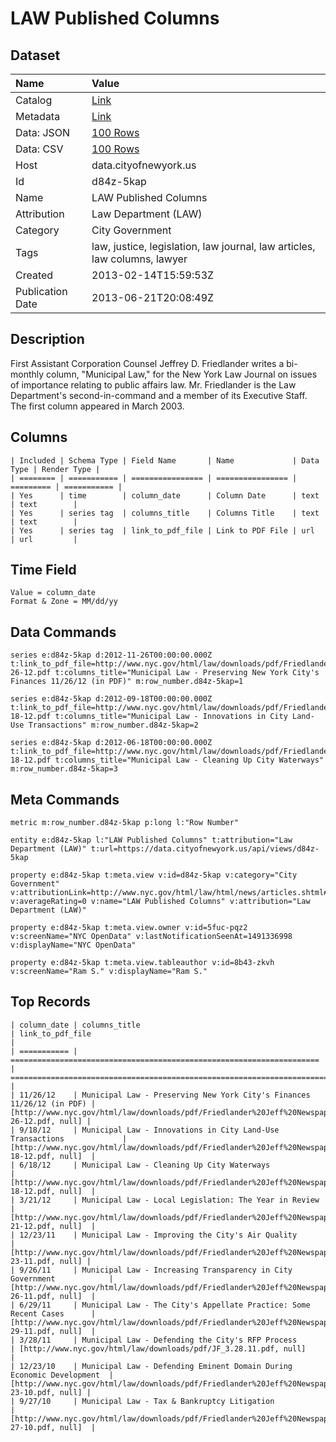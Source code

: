# LAW Published Columns

## Dataset

| Name | Value |
| :--- | :---- |
| Catalog | [Link](https://catalog.data.gov/dataset/law-published-columns-43e0a) |
| Metadata | [Link](https://data.cityofnewyork.us/api/views/d84z-5kap) |
| Data: JSON | [100 Rows](https://data.cityofnewyork.us/api/views/d84z-5kap/rows.json?max_rows=100) |
| Data: CSV | [100 Rows](https://data.cityofnewyork.us/api/views/d84z-5kap/rows.csv?max_rows=100) |
| Host | data.cityofnewyork.us |
| Id | d84z-5kap |
| Name | LAW Published Columns |
| Attribution | Law Department (LAW) |
| Category | City Government |
| Tags | law, justice, legislation, law journal, law articles, law columns, lawyer |
| Created | 2013-02-14T15:59:53Z |
| Publication Date | 2013-06-21T20:08:49Z |

## Description

First Assistant Corporation Counsel Jeffrey D. Friedlander writes a bi-monthly column, "Municipal Law," for the New York Law Journal on issues of importance relating to public affairs law. Mr. Friedlander is the Law Department's second-in-command and a member of its Executive Staff. The first column appeared in March 2003.

## Columns

```ls
| Included | Schema Type | Field Name       | Name             | Data Type | Render Type |
| ======== | =========== | ================ | ================ | ========= | =========== |
| Yes      | time        | column_date      | Column Date      | text      | text        |
| Yes      | series tag  | columns_title    | Columns Title    | text      | text        |
| Yes      | series tag  | link_to_pdf_file | Link to PDF File | url       | url         |
```

## Time Field

```ls
Value = column_date
Format & Zone = MM/dd/yy
```

## Data Commands

```ls
series e:d84z-5kap d:2012-11-26T00:00:00.000Z t:link_to_pdf_file=http://www.nyc.gov/html/law/downloads/pdf/Friedlander%20Jeff%20Newspaper%20Article%2011-26-12.pdf t:columns_title="Municipal Law - Preserving New York City's Finances 11/26/12 (in PDF)" m:row_number.d84z-5kap=1

series e:d84z-5kap d:2012-09-18T00:00:00.000Z t:link_to_pdf_file=http://www.nyc.gov/html/law/downloads/pdf/Friedlander%20Jeff%20Newspaper%20Article%209-18-12.pdf t:columns_title="Municipal Law - Innovations in City Land-Use Transactions" m:row_number.d84z-5kap=2

series e:d84z-5kap d:2012-06-18T00:00:00.000Z t:link_to_pdf_file=http://www.nyc.gov/html/law/downloads/pdf/Friedlander%20Jeff%20Newspaper%20Article%206-18-12.pdf t:columns_title="Municipal Law - Cleaning Up City Waterways" m:row_number.d84z-5kap=3
```

## Meta Commands

```ls
metric m:row_number.d84z-5kap p:long l:"Row Number"

entity e:d84z-5kap l:"LAW Published Columns" t:attribution="Law Department (LAW)" t:url=https://data.cityofnewyork.us/api/views/d84z-5kap

property e:d84z-5kap t:meta.view v:id=d84z-5kap v:category="City Government" v:attributionLink=http://www.nyc.gov/html/law/html/news/articles.shtml#2012 v:averageRating=0 v:name="LAW Published Columns" v:attribution="Law Department (LAW)"

property e:d84z-5kap t:meta.view.owner v:id=5fuc-pqz2 v:screenName="NYC OpenData" v:lastNotificationSeenAt=1491336998 v:displayName="NYC OpenData"

property e:d84z-5kap t:meta.view.tableauthor v:id=8b43-zkvh v:screenName="Ram S." v:displayName="Ram S."
```

## Top Records

```ls
| column_date | columns_title                                                         | link_to_pdf_file                                                                                          | 
| =========== | ===================================================================== | ========================================================================================================= | 
| 11/26/12    | Municipal Law - Preserving New York City's Finances 11/26/12 (in PDF) | [http://www.nyc.gov/html/law/downloads/pdf/Friedlander%20Jeff%20Newspaper%20Article%2011-26-12.pdf, null] | 
| 9/18/12     | Municipal Law - Innovations in City Land-Use Transactions             | [http://www.nyc.gov/html/law/downloads/pdf/Friedlander%20Jeff%20Newspaper%20Article%209-18-12.pdf, null]  | 
| 6/18/12     | Municipal Law - Cleaning Up City Waterways                            | [http://www.nyc.gov/html/law/downloads/pdf/Friedlander%20Jeff%20Newspaper%20Article%206-18-12.pdf, null]  | 
| 3/21/12     | Municipal Law - Local Legislation: The Year in Review                 | [http://www.nyc.gov/html/law/downloads/pdf/Friedlander%20Jeff%20Newspaper%20Article%203-21-12.pdf, null]  | 
| 12/23/11    | Municipal Law - Improving the City's Air Quality                      | [http://www.nyc.gov/html/law/downloads/pdf/Friedlander%20Jeff%20Newspaper%20Article%2012-23-11.pdf, null] | 
| 9/26/11     | Municipal Law - Increasing Transparency in City Government            | [http://www.nyc.gov/html/law/downloads/pdf/Friedlander%20Jeff%20Newspaper%20Article%209-26-11.pdf, null]  | 
| 6/29/11     | Municipal Law - The City's Appellate Practice: Some Recent Cases      | [http://www.nyc.gov/html/law/downloads/pdf/Friedlander%20Jeff%20Newspaper%20Article%206-29-11.pdf, null]  | 
| 3/28/11     | Municipal Law - Defending the City's RFP Process                      | [http://www.nyc.gov/html/law/downloads/pdf/JF_3.28.11.pdf, null]                                          | 
| 12/23/10    | Municipal Law - Defending Eminent Domain During Economic Development  | [http://www.nyc.gov/html/law/downloads/pdf/Friedlander%20Jeff%20Newspaper%20Article%2012-23-10.pdf, null] | 
| 9/27/10     | Municipal Law - Tax & Bankruptcy Litigation                           | [http://www.nyc.gov/html/law/downloads/pdf/Friedlander%20Jeff%20Newspaper%20Article%209-27-10.pdf, null]  | 
```